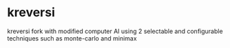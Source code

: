 kreversi
========

kreversi fork with modified computer AI using 2 selectable and configurable techniques such as monte-carlo and minimax
